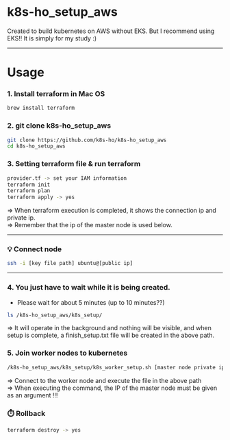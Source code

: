 # k8s-ho_setup_aws
Created to build kubernetes on AWS without EKS. But I recommend using EKS!! It is simply for my study :)

---
# Usage 

### 1. Install terraform in Mac OS
```bash
brew install terraform
```

  
### 2. git clone k8s-ho_setup_aws
```bash
git clone https://github.com/k8s-ho/k8s-ho_setup_aws
cd k8s-ho_setup_aws
```


### 3. Setting terraform file & run terraform
```bash
provider.tf -> set your IAM information
terraform init
terraform plan
terraform apply -> yes
```
=> When terraform execution is completed, it shows the connection ip and private ip.   
=> Remember that the ip of the master node is used below.

---
### 💡 Connect node
```bash
ssh -i [key file path] ubuntu@[public ip]
```
---

### 4. You just have to wait while it is being created.  
- Please wait for about 5 minutes (up to 10 minutes??)
```bash
ls /k8s-ho_setup_aws/k8s_setup/
```
=> It will operate in the background and nothing will be visible, and when setup is complete, a finish_setup.txt file will be created in the above path.


### 5. Join worker nodes to kubernetes
```bash
/k8s-ho_setup_aws/k8s_setup/k8s_worker_setup.sh [master node private ip]
``` 
=> Connect to the worker node and execute the file in the above path     
=> When executing the command, the IP of the master node must be given as an argument !!!


### ⏱️ Rollback
```bash
terraform destroy -> yes
```
